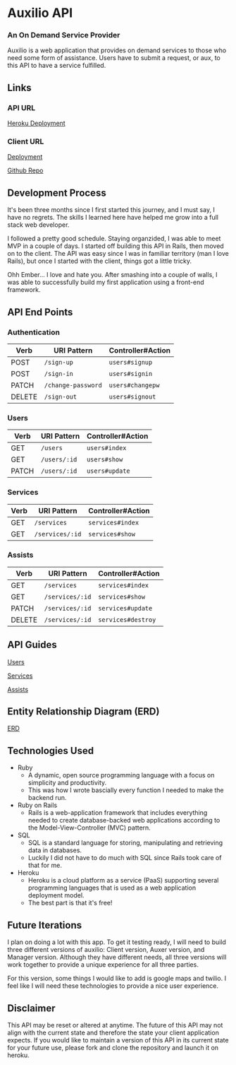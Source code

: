 # Auxilio API

### An On Demand Service Provider
Auxilio is a web application that provides on demand services to those who need some form of assistance. Users have to submit a request, or aux, to this API to have a service fulfilled.

## Links

### API URL
[Heroku Deployment](https://auxilio.herokuapp.com/)

### Client URL
[Deployment](https://pedrotavarez.com/auxilio/)

[Github Repo](https://github.com/ptavarez16/auxilio)

## Development Process
It's been three months since I first started this journey, and I must say, I have no regrets. The skills I learned here have helped me grow into a full stack web developer.

I followed a pretty good schedule. Staying organzided, I was able to meet MVP in a couple of days. I started off building this API in Rails, then moved on to the client. The API was easy since I was in familiar territory (man I love Rails), but once I started with the client, things got a little tricky.

Ohh Ember... I love and hate you. After smashing into a couple of walls, I was able to successfully build my first application using a front-end framework.

## API End Points

### Authentication
| Verb   | URI Pattern            | Controller#Action |
|--------|------------------------|-------------------|
| POST   | `/sign-up`             | `users#signup`    |
| POST   | `/sign-in`             | `users#signin`    |
| PATCH  | `/change-password`     | `users#changepw`  |
| DELETE | `/sign-out`        | `users#signout`   |

### Users
| Verb | URI Pattern | Controller#Action |
|------|-------------|-------------------|
| GET  | `/users`    | `users#index`     |
| GET  | `/users/:id`  | `users#show`      |
| PATCH| `/users/:id`  | `users#update`    |

### Services
| Verb | URI Pattern | Controller#Action |
|------|-------------|-------------------|
| GET  | `/services`    | `services#index`|
| GET  | `/services/:id`  | `services#show` |

### Assists
| Verb | URI Pattern | Controller#Action |
|------|-------------|-------------------|
| GET  | `/services`    | `services#index`|
| GET  | `/services/:id`  | `services#show` |
| PATCH | `/services/:id`  | `services#update`|
| DELETE |`/services/:id`| `services#destroy` |

## API Guides
[Users](docs/user.md)

[Services](docs/service.md)

[Assists](docs/assist.md)

## Entity Relationship Diagram (ERD)
[ERD](http://res.cloudinary.com/ptavarez/image/upload/v1523635953/auxilio-erd.jpg)

## Technologies Used
- Ruby
  - A dynamic, open source programming language with a focus on simplicity and productivity.
  - This was how I wrote bascially every function I needed to make the backend run.
- Ruby on Rails
  - Rails is a web-application framework that includes everything needed to create database-backed web applications according to the Model-View-Controller (MVC) pattern.
- SQL
    - SQL is a standard language for storing, manipulating and retrieving data in databases.
    - Luckily I did not have to do much with SQL since Rails took care of that for me.
- Heroku
  - Heroku is a cloud platform as a service (PaaS) supporting several programming languages that is used as a web application deployment model.
  - The best part is that it's free!

## Future Iterations
I plan on doing a lot with this app. To get it testing ready, I will need to build three different versions of auxilio: Client version, Auxer version, and Manager version. Although they have different needs, all three versions will work together to provide a unique experience for all three parties.

For this version, some things I would like to add is google maps and twilio. I feel like I will need these technologies to provide a nice user experience.

## Disclaimer
This API may be reset or altered at anytime. The future of this API may not align with the current state and therefore the state your client application expects. If you would like to maintain a version of this API in its current state for your future use, please fork and clone the repository and launch it on heroku.
